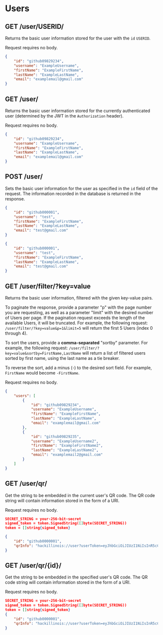 Users
=====

GET /user/USERID/
-----------------

Returns the basic user information stored for the user with the `id` `USERID`.

Request requires no body.

```json title="Example response"
{
	"id": "github09829234",
	"username": "ExampleUsername",
	"firstName": "ExampleFirstName",
	"lastName": "ExampleLastName",
	"email": "examplemail@gmail.com"
}
```

GET /user/
----------

Returns the basic user information stored for the currently authenticated user (determined by the JWT in the `Authorization` header).

Request requires no body.

```json title="Example response"
{
	"id": "github09829234",
	"username": "ExampleUsername",
	"firstName": "ExampleFirstName",
	"lastName": "ExampleLastName",
	"email": "examplemail@gmail.com"
}
```

POST /user/
-----------

Sets the basic user information for the user as specified in the `id` field of the request. The information recorded in the database is returned in the response.

```json title="Example request"
{
	"id": "github000001",
	"username": "test",
	"firstName": "ExampleFirstName",
	"lastName": "ExampleLastName",
	"email": "test@gmail.com"
}
```

```json title="Example response"
{
	"id": "github000001",
	"username": "test",
	"firstName": "ExampleFirstName",
	"lastName": "ExampleLastName",
	"email": "test@gmail.com"
}
```

GET /user/filter/?key=value
---------------------------

Returns the basic user information, filtered with the given key-value pairs.

To paginate the response, provide a parameter "p" with the page number you are requesting, as well as a parameter "limit" with the desired number of Users per page.
If the pagination request exceeds the length of the available Users, it will be truncated. 
For example, the following request: `/user/filter/?key=value&p=1&limit=5` will return the first 5 Users (index 0 through 4).

To sort the users, provide a **comma-separated** "sortby" parameter. 
For example, the following request: `/user/filter/?key=value&sortby=FirstName,LastName` will return a list of filtered users sorted by first name, using the last name as a tie breaker.

To reverse the sort, add a minus (-) to the desired sort field. For example, `FirstName` would become `-FirstName`.

Request requires no body.

```json title="Example response"
{
	"users": [
		{
			"id": "github09829234",
			"username": "ExampleUsername",
			"firstName": "ExampleFirstName",
			"lastName": "ExampleLastName",
			"email": "examplemail@gmail.com"
		},
		{
			"id": "github09829235",
			"username": "ExampleUsername2",
			"firstName": "ExampleFirstName2",
			"lastName": "ExampleLastName2",
			"email": "examplemail2@gmail.com"
		}
	]
}
```

GET /user/qr/
----------

Get the string to be embedded in the current user's QR code. 
The QR code string will contain information stored in the form of a URI.

Request requires no body.

```json title="Example response"
SECRET_STRING = your-256-bit-secret
signed_token = token.SignedString([]byte(SECRET_STRING))
token = []string{signed_token}

{
	"id": "github0000001",
	"qrInfo": "hackillinois://user?userToken=eyJhbGciOiJIUzI1NiIsInR5cCI6IkpXVCJ9.eyJleHAiOjE2NzQwOTg3NDMsInVzZXJJZCI6ImxvY2FsYWRtaW4ifQ.mWZfc9b4zLEzyqqqFmSbvFcEXuY2CEjiAqWhbrVdzcc"
}
```

GET /user/qr/{id}/
----------

Get the string to be embedded in the specified user's QR code. 
The QR code string will contain information stored in the form of a URI.

Request requires no body.

```json title="Example response"
SECRET_STRING = your-256-bit-secret
signed_token = token.SignedString([]byte(SECRET_STRING))
token = []string{signed_token}
{
	"id": "github0000001",
	"qrInfo": "hackillinois://user?userToken=eyJhbGciOiJIUzI1NiIsInR5cCI6IkpXVCJ9.eyJleHAiOjE2NzQwOTg3NDMsInVzZXJJZCI6ImxvY2FsYWRtaW4ifQ.mWZfc9b4zLEzyqqqFmSbvFcEXuY2CEjiAqWhbrVdzcc"
}
```
